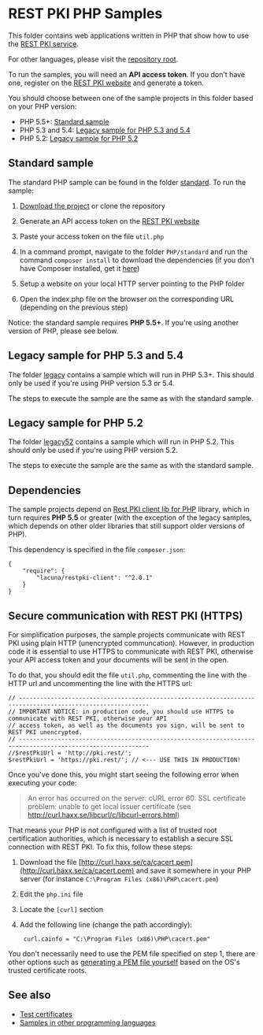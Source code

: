 REST PKI PHP Samples
====================

This folder contains web applications written in PHP that show how to use the
[REST PKI service](https://pki.rest/).

For other languages, please visit the [repository root](https://github.com/LacunaSoftware/RestPkiSamples).

To run the samples, you will need an **API access token**. If you don't have one, register on the
[REST PKI website](https://pki.rest/) and generate a token.

You should choose between one of the sample projects in this folder based on your PHP version:

* PHP 5.5+: [Standard sample](#standard-sample)
* PHP 5.3 and 5.4: [Legacy sample for PHP 5.3 and 5.4](#legacy-sample-for-php-53-and-54)
* PHP 5.2: [Legacy sample for PHP 5.2](#legacy-sample-for-php-52)

Standard sample
---------------

The standard PHP sample can be found in the folder [standard](standard/). To run the sample:

1. [Download the project](https://github.com/LacunaSoftware/RestPkiSamples/archive/master.zip)
   or clone the repository

2. Generate an API access token on the [REST PKI website](https://pki.rest/)

3. Paste your access token on the file `util.php`

4. In a command prompt, navigate to the folder `PHP/standard` and run the command
   `composer install` to download the dependencies (if you don't have Composer installed, get it [here](https://getcomposer.org/))
   
5. Setup a website on your local HTTP server pointing to the PHP folder
  
6. Open the index.php file on the browser on the corresponding URL (depending on the previous step)

Notice: the standard sample requires **PHP 5.5+**. If you're using another version of PHP, please see
below.

Legacy sample for PHP 5.3 and 5.4
---------------------------------

The folder [legacy](legacy/) contains a sample which will run in PHP 5.3+. This should only be used
if you're using PHP version 5.3 or 5.4.

The steps to execute the sample are the same as with the standard sample.

Legacy sample for PHP 5.2
---------------------------------

The folder [legacy52](legacy52/) contains a sample which will run in PHP 5.2. This should only be used
if you're using PHP version 5.2.

The steps to execute the sample are the same as with the standard sample.

Dependencies
------------

The sample projects depend on [Rest PKI client lib for PHP](https://github.com/LacunaSoftware/RestPkiPhpClient) library, which in turn requires **PHP 5.5** or
greater (with the exception of the legacy samples, which depends on other older libraries that still support
older versions of PHP).

This dependency is specified in the file `composer.json`:

	{
		"require": {
			"lacuna/restpki-client": "^2.0.1"
		}
	}


Secure communication with REST PKI (HTTPS)
------------------------------------------

For simplification purposes, the sample projects communicate with REST PKI using plain HTTP (unencrypted communcation).
However, in production code it is essential to use HTTPS to communicate with REST PKI, otherwise your API access token
and your documents will be sent in the open.

To do that, you should edit the file `util.php`, commenting the line with the HTTP url and uncommenting the line with the HTTPS url:

	// -----------------------------------------------------------------------------------------------------------
	// IMPORTANT NOTICE: in production code, you should use HTTPS to communicate with REST PKI, otherwise your API
	// access token, as well as the documents you sign, will be sent to REST PKI unencrypted.
	// -----------------------------------------------------------------------------------------------------------
	//$restPkiUrl = 'http://pki.rest/';
	$restPkiUrl = 'https://pki.rest/'; // <--- USE THIS IN PRODUCTION!

Once you've done this, you might start seeing the following error when executing your code:

> An error has occurred on the server: cURL error 60: SSL certificate problem: unable to get local issuer certificate (see http://curl.haxx.se/libcurl/c/libcurl-errors.html)

That means your PHP is not configured with a list of trusted root certification authorities, which is necessary to
establish a secure SSL connection with REST PKI. To fix this, follow these steps:

1. Download the file [http://curl.haxx.se/ca/cacert.pem](http://curl.haxx.se/ca/cacert.pem) and save it somewhere in your PHP server (for instance `C:\Program Files (x86)\PHP\cacert.pem`)

2. Edit the `php.ini` file

3. Locate the `[curl]` section

4. Add the following line (change the path accordingly):

		curl.cainfo = "C:\Program Files (x86)\PHP\cacert.pem"
	
You don't necessarily need to use the PEM file specified on step 1, there are other options such as
[generating a PEM file yourself](http://www.swiftsoftwaregroup.com/configuring-phpcurl-root-certificates-windows-server/)
based on the OS's trusted certificate roots.

See also
--------

* [Test certificates](../TestCertificates.md)
* [Samples in other programming languages](https://github.com/LacunaSoftware/RestPkiSamples)
